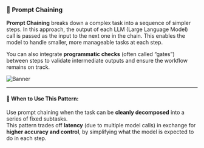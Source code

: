 ### 🧩 Prompt Chaining

**Prompt Chaining** breaks down a complex task into a sequence of simpler steps. In this approach, the output of each LLM (Large Language Model) call is passed as the input to the next one in the chain. This enables the model to handle smaller, more manageable tasks at each step.

You can also integrate **programmatic checks** (often called “gates”) between steps to validate intermediate outputs and ensure the workflow remains on track.


![Banner](https://short-link.me/19PnA)


---

#### 📌 When to Use This Pattern:

Use prompt chaining when the task can be **cleanly decomposed** into a series of fixed subtasks.  
This pattern trades off **latency** (due to multiple model calls) in exchange for **higher accuracy and control**, by simplifying what the model is expected to do in each step.
